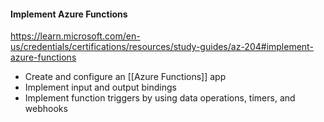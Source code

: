 #### Implement Azure Functions
https://learn.microsoft.com/en-us/credentials/certifications/resources/study-guides/az-204#implement-azure-functions
- Create and configure an [[Azure Functions]] app
- Implement input and output bindings
- Implement function triggers by using data operations, timers, and webhooks